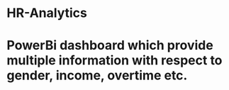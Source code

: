 # HR-Analytics
# PowerBi dashboard which provide multiple information with respect to gender, income, overtime etc.
